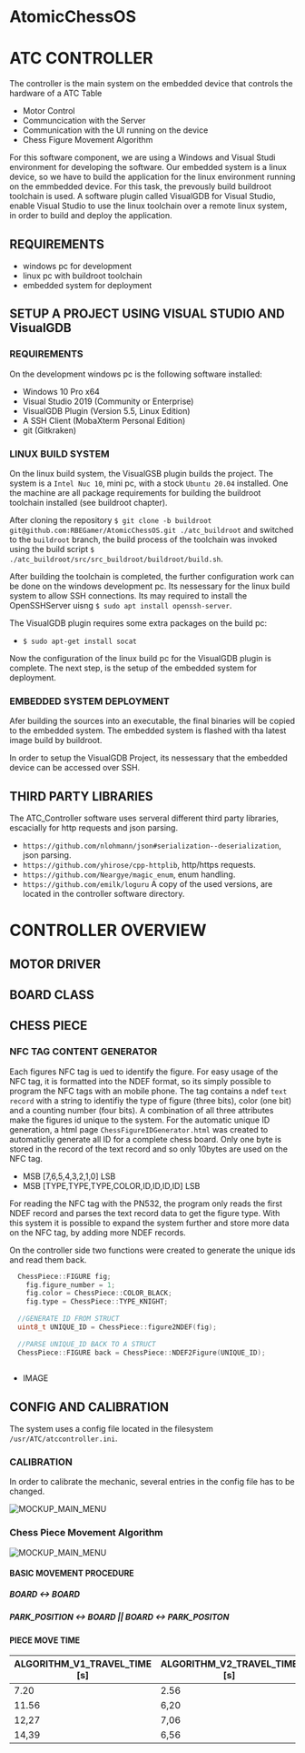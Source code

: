 # AtomicChessOS

# ATC CONTROLLER

The controller is the main system on the embedded device that controls the hardware of a ATC Table

* Motor Control
* Communcication with the Server
* Communication with the UI running on the device
* Chess Figure Movement Algorithm


For this software component, we are using a Windows and Visual Studi environment for developing the software.
Our embedded system is a linux device, so we have to build the application for the linux environment running on the emmbedded device.
For this task, the prevously build buildroot toolchain is used.
A software plugin called VisualGDB for Visual Studio, enable Visual Studio to use the linux toolchain over a remote linux system, in order to build and deploy the application.

## REQUIREMENTS

* windows pc for development
* linux pc with buildroot toolchain
* embedded system for deployment

## SETUP A PROJECT USING VISUAL STUDIO AND VisualGDB


### REQUIREMENTS

On the development windows pc is the following software installed:
* Windows 10 Pro x64
* Visual Studio 2019 (Community or Enterprise)
* VisualGDB Plugin (Version 5.5, Linux Edition)
* A SSH Client (MobaXterm Personal Edition)
* git (Gitkraken)



### LINUX BUILD SYSTEM

On the linux build system, the VisualGSB plugin builds the project.
The system is a `Intel Nuc 10`, mini pc, with a stock `Ubuntu 20.04` installed.
One the machine are all package requirements for building the buildroot toolchain installed (see buildroot chapter).


After cloning the repository `$ git clone -b buildroot git@github.com:RBEGamer/AtomicChessOS.git ./atc_buildroot` and switched to the `buildroot` branch, the build process of the toolchain was invoked using the build script `$ ./atc_buildroot/src/src_buildroot/buildroot/build.sh`.

After building the  toolchain is completed, the further configuration work can be done on the windows development pc.
Its nessessary for the linux build system to allow SSH connections.
Its may required to install the OpenSSHServer uisng `$ sudo apt install openssh-server`.

The VisualGDB plugin requires some extra packages on the build pc:

* `$ sudo apt-get install socat`

Now the configuration of the linux build pc for the VisualGDB plugin is complete.
The next step, is the setup of the embedded system for deployment.

### EMBEDDED SYSTEM DEPLOYMENT

Afer building the sources into an executable, the final binaries will be copied to the embedded system.
The embedded system is flashed with tha latest image build by buildroot.

In order to setup the VisualGDB Project, its nessessary that the embedded device can be accessed over SSH.




## THIRD PARTY LIBRARIES

The ATC_Controller software uses serveral different third party libraries, escacially for http requests and json parsing.
* `https://github.com/nlohmann/json#serialization--deserialization`, json parsing.
* `https://github.com/yhirose/cpp-httplib`, http/https requests.
* `https://github.com/Neargye/magic_enum`, enum handling.
* `https://github.com/emilk/loguru`
A copy of the used versions, are located in the controller software directory.



# CONTROLLER OVERVIEW

## MOTOR DRIVER
## BOARD CLASS

## CHESS PIECE
### NFC TAG CONTENT GENERATOR
Each figures NFC tag is ued to identify the figure. For easy usage of the NFC tag, it is formatted into the NDEF format, so its simply possible to program the NFC tags with an mobile phone. The tag contains a ndef `text record` with a string to identifiy the type of figure (three bits), color (one bit) and a counting number (four bits). A combination of all three attributes make the figures id unique to the system. For the automatic unique ID generation, a html page `ChessFigureIDGenerator.html` was created to automaticliy generate all ID for a complete chess board.
Only one byte is stored in the record of the text record and so only 10bytes are used on the NFC tag.

* MSB [7,6,5,4,3,2,1,0] LSB 
* MSB [TYPE,TYPE,TYPE,COLOR,ID,ID,ID,ID] LSB 

For reading the NFC tag with the PN532, the program only reads the first NDEF record and parses the text record data to get the figure type. With this system it is possible to expand the system further and store more data on the NFC tag, by adding more NDEF records.

On the controller side two functions were created to generate the unique ids and read them back.

```c++
  ChessPiece::FIGURE fig;
	fig.figure_number = 1;
	fig.color = ChessPiece::COLOR_BLACK;
	fig.type = ChessPiece::TYPE_KNIGHT;
  
  //GENERATE ID FROM STRUCT
  uint8_t UNIQUE_ID = ChessPiece::figure2NDEF(fig);
  
  //PARSE UNIQUE_ID BACK TO A STRUCT
  ChessPiece::FIGURE back = ChessPiece::NDEF2Figure(UNIQUE_ID);
  
````
* IMAGE

## CONFIG AND CALIBRATION

The system uses a config file located in the filesystem `/usr/ATC/atccontroller.ini`.



### CALIBRATION

In order to calibrate the mechanic, several entries in the config file has to be changed.

![MOCKUP_MAIN_MENU](./documentation_images/ATC_Calibration_Guide.png)

### Chess Piece Movement Algorithm

![MOCKUP_MAIN_MENU](./documentation_images/ATC_ChessMoveAlgorithm.png)

#### BASIC MOVEMENT PROCEDURE

##### BOARD <-> BOARD

##### PARK_POSITION <-> BOARD || BOARD <-> PARK_POSITON

#### PIECE MOVE TIME

| ALGORITHM_V1_TRAVEL_TIME [s] 	| ALGORITHM_V2_TRAVEL_TIME [s] 	| TRAVEL_DISTANCE [FIELDS_DIAGONAL] 	|
|------------------------------	|------------------------------	|-----------------------------------	|
| 7.20                         	| 2.56                         	| 1                                 	|
| 11.56                        	| 6,20                         	| 3                                 	|
| 12,27                        	| 7,06                         	| 5                                 	|
| 14,39                        	| 6,56                         	| 8                                 	|


